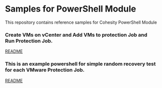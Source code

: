 Samples for PowerShell Module 
========================
This repository contains reference samples for Cohesity PowerShell Module
 
### Create VMs on vCenter and Add VMs to protection Job and Run Protection Job.

[README](./vmware/)


### This is an example powershell for simple random recovery test for each VMware Protection Job.

[README](./vmware-recovery-tests)